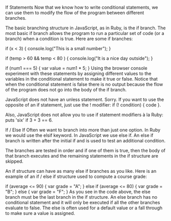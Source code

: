 If Statements
Now that we know how to write conditional statements, we can use them to modify the flow of the program between different branches.

The basic branching structure in JavaScript, as in Ruby, is the if branch. The most basic if branch allows the program to run a particular set of code (or a branch) when a condition is true. Here are some if branches:

if (x < 3) {
  console.log("This is a small number");
}

if (temp > 60 && temp < 80 ) {
  console.log("It is a nice day outside");
}

if (num1 === 5) {
  var value = num1 * 5;
}
Using the browser console experiment with these statements by assigning different values to the variables in the conditional statement to make it true or false. Notice that when the conditional statement is false there is no output because the flow of the program does not go into the body of the if branch.

JavaScript does not have an unless statement. Sorry. If you want to use the opposite of an if statement, just use the ! modifier: if (! condition) { code }.

Also, JavaScript does not allow you to use if statement modifiers à la Ruby: puts 'six' if 3 + 3 == 6.

If / Else If
Often we want to branch into more than just one option. In Ruby we would use the elsif keyword. In JavaScript we use else if. An else if branch is written after the initial if and is used to test an additional condition.

The branches are tested in order and if one of them is true, then the body of that branch executes and the remaining statements in the if structure are skipped.

An if structure can have as many else if branches as you like. Here is an example of an if / else if structure used to compute a course grade:

if (average <= 90) {
  var grade = "A";
} else if (average <= 80) {
  var grade = "B";
} else {
  var grade = "F"; 
}
As you see in the code above, the else branch must be the last branch in the if structure. An else branch has no conditional statement and it will only be executed if all the other branches evaluate to false. The else is often used for a default value or a fall through to make sure a value is assigned.
